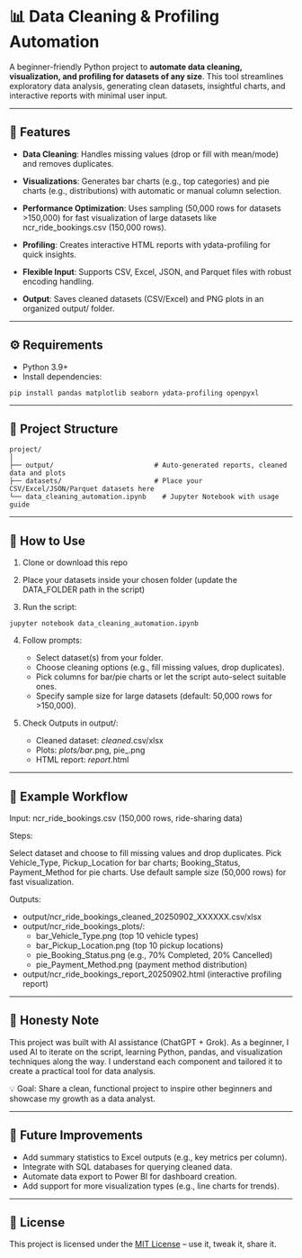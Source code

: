 # 📊 Data Cleaning & Profiling Automation

A beginner-friendly Python project to **automate data cleaning, visualization, and profiling for datasets of any size**. This tool streamlines exploratory data analysis, generating clean datasets, insightful charts, and interactive reports with minimal user input.  

---

## 🎯 Features

- **Data Cleaning**: Handles missing values (drop or fill with mean/mode) and removes duplicates.

- **Visualizations**: Generates bar charts (e.g., top categories) and pie charts (e.g., distributions) with automatic or manual column selection.
  
- **Performance Optimization**: Uses sampling (50,000 rows for datasets >150,000) for fast visualization of large datasets like ncr_ride_bookings.csv (150,000 rows).
  
- **Profiling**: Creates interactive HTML reports with ydata-profiling for quick insights.

- **Flexible Input**: Supports CSV, Excel, JSON, and Parquet files with robust encoding handling.

- **Output**: Saves cleaned datasets (CSV/Excel) and PNG plots in an organized output/ folder.


---

## ⚙️ Requirements

- Python 3.9+  
- Install dependencies:  

```
pip install pandas matplotlib seaborn ydata-profiling openpyxl
```
---

## 📂 Project Structure
```
project/
│
├── output/                         # Auto-generated reports, cleaned data and plots
├── datasets/                       # Place your CSV/Excel/JSON/Parquet datasets here
└── data_cleaning_automation.ipynb    # Jupyter Notebook with usage guide
```
---

## 🚀 How to Use

1. Clone or download this repo

2. Place your datasets inside your chosen folder (update the DATA_FOLDER path in the script)

3. Run the script:
```
jupyter notebook data_cleaning_automation.ipynb
```
4. Follow prompts:
   - Select dataset(s) from your folder.
   - Choose cleaning options (e.g., fill missing values, drop duplicates).
   - Pick columns for bar/pie charts or let the script auto-select suitable ones.
   - Specify sample size for large datasets (default: 50,000 rows for >150,000).

5. Check Outputs in output/:
   - Cleaned dataset: <filename>_cleaned_<timestamp>.csv/xlsx
   - Plots: <filename>_plots/bar_<column>.png, pie_<column>.png
   - HTML report: <filename>_report_<date>.html

---

## 📝 Example Workflow

Input: ncr_ride_bookings.csv (150,000 rows, ride-sharing data)

Steps:

Select dataset and choose to fill missing values and drop duplicates.
Pick Vehicle_Type, Pickup_Location for bar charts; Booking_Status, Payment_Method for pie charts.
Use default sample size (50,000 rows) for fast visualization.

Outputs:

- output/ncr_ride_bookings_cleaned_20250902_XXXXXX.csv/xlsx
- output/ncr_ride_bookings_plots/:
   - bar_Vehicle_Type.png (top 10 vehicle types)
   - bar_Pickup_Location.png (top 10 pickup locations)
   - pie_Booking_Status.png (e.g., 70% Completed, 20% Cancelled)
   - pie_Payment_Method.png (payment method distribution)
- output/ncr_ride_bookings_report_20250902.html (interactive profiling report)

---

## 🙋 Honesty Note

This project was built with AI assistance (ChatGPT + Grok).
As a beginner, I used AI to iterate on the script, learning Python, pandas, and visualization techniques along the way. I understand each component and tailored it to create a practical tool for data analysis.

💡 Goal: Share a clean, functional project to inspire other beginners and showcase my growth as a data analyst.

---

## 📌 Future Improvements

- Add summary statistics to Excel outputs (e.g., key metrics per column).
- Integrate with SQL databases for querying cleaned data.
- Automate data export to Power BI for dashboard creation.
- Add support for more visualization types (e.g., line charts for trends).

---

## 📜 License

This project is licensed under the [MIT License](LICENSE) – use it, tweak it, share it.  
